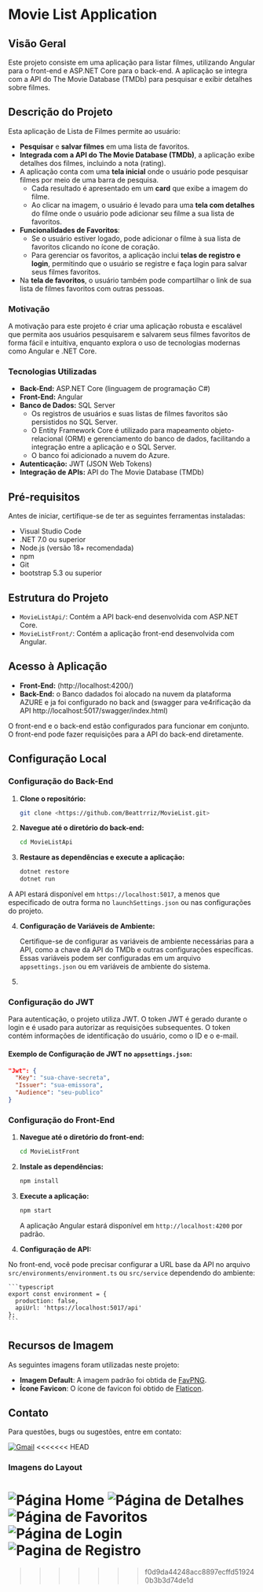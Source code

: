 # Movie List Application 

## Visão Geral

Este projeto consiste em uma aplicação para listar filmes, utilizando Angular para o front-end e ASP.NET Core para o back-end. A aplicação se integra com a API do The Movie Database (TMDb) para pesquisar e exibir detalhes sobre filmes.

## Descrição do Projeto

Esta aplicação de Lista de Filmes permite ao usuário:

- **Pesquisar** e **salvar filmes** em uma lista de favoritos.
- **Integrada com a API do The Movie Database (TMDb)**, a aplicação exibe detalhes dos filmes, incluindo a nota (rating).
- A aplicação conta com uma **tela inicial** onde o usuário pode pesquisar filmes por meio de uma barra de pesquisa.
  - Cada resultado é apresentado em um **card** que exibe a imagem do filme.
  - Ao clicar na imagem, o usuário é levado para uma **tela com detalhes** do filme onde o usuário pode adicionar seu filme a sua lista de favoritos.
- **Funcionalidades de Favoritos**:
  - Se o usuário estiver logado, pode adicionar o filme à sua lista de favoritos clicando no ícone de coração.
  - Para gerenciar os favoritos, a aplicação inclui **telas de registro e login**, permitindo que o usuário se registre e faça login para salvar seus filmes favoritos.
- Na **tela de favoritos**, o usuário também pode compartilhar o link de sua lista de filmes favoritos com outras pessoas.

### Motivação

A motivação para este projeto é criar uma aplicação robusta e escalável que permita aos usuários pesquisarem e salvarem seus filmes favoritos de forma fácil e intuitiva, enquanto explora o uso de tecnologias modernas como Angular e .NET Core.

### Tecnologias Utilizadas

- **Back-End:** ASP.NET Core (linguagem de programação C#)
- **Front-End:** Angular
- **Banco de Dados:** SQL Server
  - Os registros de usuários e suas listas de filmes favoritos são persistidos no SQL Server.
  - O Entity Framework Core é utilizado para mapeamento objeto-relacional (ORM) e gerenciamento do banco de dados, facilitando a integração entre a aplicação e o SQL Server.
  - O banco foi adicionado a nuvem do Azure.
- **Autenticação:** JWT (JSON Web Tokens)
- **Integração de APIs:** API do The Movie Database (TMDb)

## Pré-requisitos

Antes de iniciar, certifique-se de ter as seguintes ferramentas instaladas:

- Visual Studio Code
- .NET 7.0 ou superior
- Node.js (versão 18+ recomendada)
- npm
- Git
- bootstrap 5.3 ou superior

## Estrutura do Projeto

- `MovieListApi/`: Contém a API back-end desenvolvida com ASP.NET Core.
- `MovieListFront/`: Contém a aplicação front-end desenvolvida com Angular.

## Acesso à Aplicação

- **Front-End:** (http://localhost:4200/)
- **Back-End:** o Banco dadados foi alocado na nuvem da plataforma AZURE e ja foi configurado no back and
  (swagger para ve4rificação da API http://localhost:5017/swagger/index.html)

O front-end e o back-end estão configurados para funcionar em conjunto. O front-end pode fazer requisições para a API do back-end diretamente.

## Configuração Local

### Configuração do Back-End

1. **Clone o repositório:**

   ```bash
   git clone <https://github.com/Beattrriz/MovieList.git>

2. **Navegue até o diretório do back-end:**

    ```bash
    cd MovieListApi

3. **Restaure as dependências e execute a aplicação:**

    ```bash
    dotnet restore
    dotnet run

A API estará disponível em `https://localhost:5017`, a menos que especificado de outra forma no `launchSettings.json` ou nas configurações do projeto.

4. **Configuração de Variáveis de Ambiente:**

   Certifique-se de configurar as variáveis de ambiente necessárias para a API, como a chave da API do TMDb e outras configurações específicas. Essas variáveis podem ser configuradas em um arquivo `appsettings.json` ou em variáveis de ambiente do sistema.

5.

### Configuração do JWT

Para autenticação, o projeto utiliza JWT. O token JWT é gerado durante o login e é usado para autorizar as requisições subsequentes. O token contém informações de identificação do usuário, como o ID e o e-mail.

#### Exemplo de Configuração de JWT no `appsettings.json`:

```json
"Jwt": {
  "Key": "sua-chave-secreta",
  "Issuer": "sua-emissora",
  "Audience": "seu-publico"
}
```

### Configuração do Front-End

1. **Navegue até o diretório do front-end:**

    ```bash
    cd MovieListFront
    ```

2. **Instale as dependências:**

    ```bash
    npm install
    ```

3. **Execute a aplicação:**

    ```bash
    npm start
    ```

   A aplicação Angular estará disponível em `http://localhost:4200` por padrão.
   
4. **Configuração de API:**

No front-end, você pode precisar configurar a URL base da API no arquivo `src/environments/environment.ts` ou `src/service` dependendo do ambiente:

    ```typescript
    export const environment = {
      production: false,
      apiUrl: 'https://localhost:5017/api'
    };
    ```
## Recursos de Imagem

As seguintes imagens foram utilizadas neste projeto:

- **Imagem Default**: A imagem padrão foi obtida de [FavPNG](https://favpng.com/).
- **Ícone Favicon**: O ícone de favicon foi obtido de [Flaticon](https://www.flaticon.com/).

## Contato

Para questões, bugs ou sugestões, entre em contato:

[![Gmail](https://img.shields.io/badge/Gmail-FF0000?style=flat&logo=gmail&logoColor=white)](byalt1228@gmail.com)
<<<<<<< HEAD

### Imagens do Layout

![Página Home](./imagens/home.png)
![Página de Detalhes](./imagens/detalhes.png)
![Página de Favoritos](./imagens/favoritos.png)
![Página de Login](./imagens/login.png)
![Pagina de Registro](./imagens/registro.png)
=======
>>>>>>> f0d9da44248acc8897ecffd519240b3b3d74de1d
